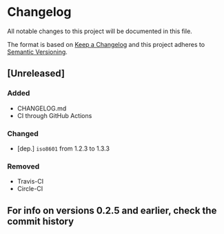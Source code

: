 # Changelog

All notable changes to this project will be documented in this file.

The format is based on [Keep a Changelog](http://keepachangelog.com/en/1.0.0/)
and this project adheres to [Semantic Versioning](http://semver.org/spec/v2.0.0.html).

## [Unreleased]

### Added

- CHANGELOG.md
- CI through GitHub Actions

### Changed

- [dep.] `iso8601` from 1.2.3 to 1.3.3

### Removed

- Travis-CI
- Circle-CI

## **For info on versions 0.2.5 and earlier, check the commit history**
